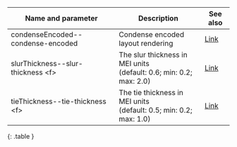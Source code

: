 | Name and parameter | Description | See also |
|---|---|---|
| <span class="lang1">condenseEncoded</span><span class="lang2">--condense-encoded</span> | Condense encoded layout rendering | [Link](link-to) |
| <span class="lang1">slurThickness</span><span class="lang2">--slur-thickness</span> &lt;f&gt; | The slur thickness in MEI units<br/>(default: 0.6; min: 0.2; max: 2.0) | [Link](link-to) |
| <span class="lang1">tieThickness</span><span class="lang2">--tie-thickness</span> &lt;f&gt; | The tie thickness in MEI units<br/>(default: 0.5; min: 0.2; max: 1.0) | [Link](link-to) |
{: .table }
